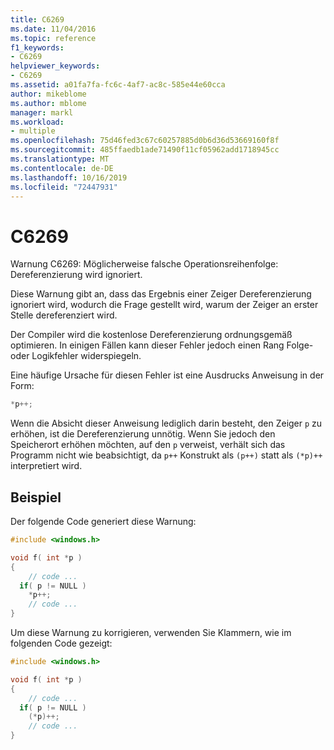 ```yaml
---
title: C6269
ms.date: 11/04/2016
ms.topic: reference
f1_keywords:
- C6269
helpviewer_keywords:
- C6269
ms.assetid: a01fa7fa-fc6c-4af7-ac8c-585e44e60cca
author: mikeblome
ms.author: mblome
manager: markl
ms.workload:
- multiple
ms.openlocfilehash: 75d46fed3c67c60257885d0b6d36d53669160f8f
ms.sourcegitcommit: 485ffaedb1ade71490f11cf05962add1718945cc
ms.translationtype: MT
ms.contentlocale: de-DE
ms.lasthandoff: 10/16/2019
ms.locfileid: "72447931"
---
```

# <a name="c6269"></a>C6269

Warnung C6269: Möglicherweise falsche Operationsreihenfolge: Dereferenzierung wird ignoriert.

Diese Warnung gibt an, dass das Ergebnis einer Zeiger Dereferenzierung ignoriert wird, wodurch die Frage gestellt wird, warum der Zeiger an erster Stelle dereferenziert wird.

Der Compiler wird die kostenlose Dereferenzierung ordnungsgemäß optimieren. In einigen Fällen kann dieser Fehler jedoch einen Rang Folge-oder Logikfehler widerspiegeln.

Eine häufige Ursache für diesen Fehler ist eine Ausdrucks Anweisung in der Form:

```cpp
*p++;
```

Wenn die Absicht dieser Anweisung lediglich darin besteht, den Zeiger `p` zu erhöhen, ist die Dereferenzierung unnötig. Wenn Sie jedoch den Speicherort erhöhen möchten, auf den `p` verweist, verhält sich das Programm nicht wie beabsichtigt, da `p++` Konstrukt als `(p++)` statt als `(*p)++` interpretiert wird.

## <a name="example"></a>Beispiel

Der folgende Code generiert diese Warnung:

```cpp
#include <windows.h>

void f( int *p )
{
    // code ...
  if( p != NULL )
    *p++;
    // code ...
}
```

Um diese Warnung zu korrigieren, verwenden Sie Klammern, wie im folgenden Code gezeigt:

```cpp
#include <windows.h>

void f( int *p )
{
    // code ...
  if( p != NULL )
    (*p)++;
    // code ...
}
```

